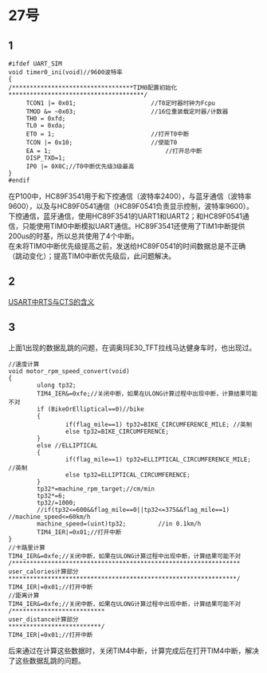 # 27号
## 1

    #ifdef UART_SIM
    void timer0_ini(void)//9600波特率
    {
    /**********************************TIM0配置初始化**************************************/
         TCON1 |= 0x01;						//T0定时器时钟为Fcpu
         TMOD &= ~0x03;						//16位重装载定时器/计数器
         TH0 = 0xfd;
         TL0 = 0xda;
         ET0 = 1;							//打开T0中断
         TCON |= 0x10;						//使能T0
         EA = 1;								//打开总中断	
         DISP_TXD=1;
         IP0 |= 0X0C;//T0中断优先级3级最高
    }
    #endif   
在P100中，HC89F3541用于和下控通信（波特率2400），与蓝牙通信（波特率9600），以及与HC89F0541通信（HC89F0541负责显示控制，波特率9600）。  
下控通信，蓝牙通信，使用HC89F3541的UART1和UART2；和HC89F0541通信，只能使用TIM0中断模拟UART通信。HC89F3541还使用了TIM1中断提供200us的时基，所以总共使用了4个中断。  
在未将TIM0中断优先级提高之前，发送给HC89F0541的时间数据总是不正确（跳动变化）；提高TIM0中断优先级后，此问题解决。  

## 2  

[USART中RTS与CTS的含义 ](https://www.cnblogs.com/zurphy/p/4910847.html)  

## 3  
上面1出现的数据乱跳的问题，在调奥玛E30_TFT拉线马达健身车时，也出现过。  

    //速度计算
    void motor_rpm_speed_convert(void)
    {
            ulong tp32;
            TIM4_IER&=0xfe;//关闭中断，如果在ULONG计算过程中出现中断，计算结果可能不对
            if (BikeOrElliptical==0)//bike
            {
                    if(flag_mile==1) tp32=BIKE_CIRCUMFERENCE_MILE; //英制
                    else tp32=BIKE_CIRCUMFERENCE;
            }
            else //ELLIPTICAL
            {
                    if(flag_mile==1) tp32=ELLIPTICAL_CIRCUMFERENCE_MILE; //英制
                    else tp32=ELLIPTICAL_CIRCUMFERENCE;
            }
            tp32*=machine_rpm_target;//cm/min
            tp32*=6;
            tp32/=1000;
            //if(tp32<=600&&flag_mile==0||tp32<=375&&flag_mile==1) //machine_speed<=60km/h
            machine_speed=(uint)tp32;         //in 0.1km/h
            TIM4_IER|=0x01;//打开中断
    }  
    //卡路里计算
    TIM4_IER&=0xfe;//关闭中断，如果在ULONG计算过程中出现中断，计算结果可能不对
    /****************************************************************
    user_calories计算部分
    ****************************************************************/
    TIM4_IER|=0x01;//打开中断
    //距离计算
    TIM4_IER&=0xfe;//关闭中断，如果在ULONG计算过程中出现中断，计算结果可能不对
    /**************************
    user_distance计算部分
    **************************/
    TIM4_IER|=0x01;//打开中断  
后来通过在计算这些数据时，关闭TIM4中断，计算完成后在打开TIM4中断，解决了这些数据乱跳的问题。  
